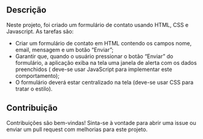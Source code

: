 ## Descrição

Neste projeto, foi criado um formulário de contato usando HTML, CSS e Javascript. As tarefas são:

- Criar um formulário de contato em HTML contendo os campos nome, email, mensagem e um botão “Enviar”;
- Garantir que, quando o usuário pressionar o botão “Enviar” do formulário, a aplicação exiba na tela uma janela de alerta com os dados preenchidos ( deve-se usar JavaScript para implementar este comportamento);
- O formulário deverá estar centralizado na tela (deve-se usar CSS para tratar o estilo).

## Contribuição

Contribuições são bem-vindas! Sinta-se à vontade para abrir uma issue ou enviar um pull request com melhorias para este projeto.
